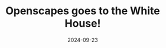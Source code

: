 ---
title: Openscapes goes to the White House!
date: 2024-09-23
tags:
  - open source
categories:
  - impact
featured: false
draft: false
external_link: https://openscapes.org/events/2024-09-26-openscapes-whitehouse/
---